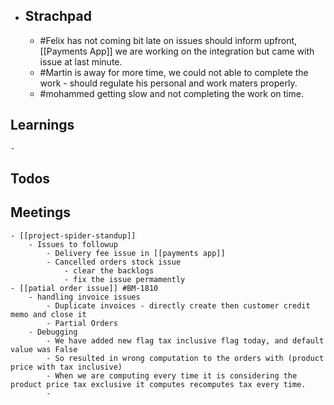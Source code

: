 - ## Strachpad
	- #Felix has not coming bit late on issues should inform upfront, [[Payments App]] we are working on the integration but came with issue at last minute.
	- #Martin is away for more time, we could not able to complete the work - should regulate his personal and work maters properly.
	- #mohammed getting slow and not completing the work on time.
## Learnings
	-
## Todos
## Meetings
	- [[project-spider-standup]]
		- Issues to followup
			- Delivery fee issue in [[payments app]]
			- Cancelled orders stock issue
				- clear the backlogs
				- fix the issue permamently
	- [[patial order issue]] #BM-1810
		- handling invoice issues
			- Duplicate invoices - directly create then customer credit memo and close it
			- Partial Orders
		- Debugging
			- We have added new flag tax inclusive flag today, and default value was False
			- So resulted in wrong computation to the orders with (product price with tax inclusive)
			- When we are computing every time it is considering the product price tax exclusive it computes recomputes tax every time.
			-